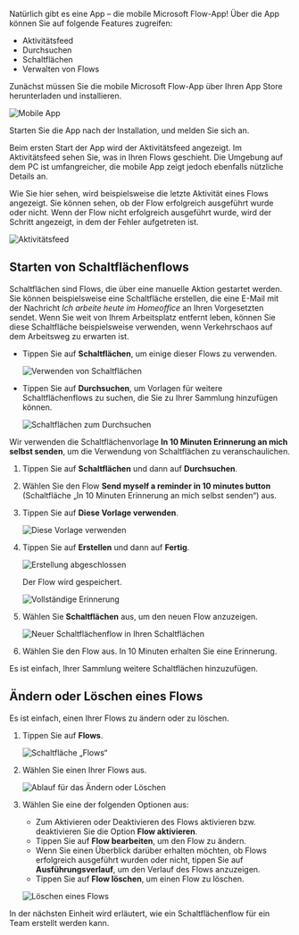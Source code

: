 Natürlich gibt es eine App – die mobile Microsoft Flow-App! Über die App können Sie auf folgende Features zugreifen:

- Aktivitätsfeed
- Durchsuchen
- Schaltflächen
- Verwalten von Flows

Zunächst müssen Sie die mobile Microsoft Flow-App über Ihren App Store herunterladen und installieren.

![Mobile App](../media/open-mobile-app.png)

Starten Sie die App nach der Installation, und melden Sie sich an.

Beim ersten Start der App wird der Aktivitätsfeed angezeigt. Im Aktivitätsfeed sehen Sie, was in Ihren Flows geschieht. Die Umgebung auf dem PC ist umfangreicher, die mobile App zeigt jedoch ebenfalls nützliche Details an.

Wie Sie hier sehen, wird beispielsweise die letzte Aktivität eines Flows angezeigt. Sie können sehen, ob der Flow erfolgreich ausgeführt wurde oder nicht. Wenn der Flow nicht erfolgreich ausgeführt wurde, wird der Schritt angezeigt, in dem der Fehler aufgetreten ist.

![Aktivitätsfeed](../media/see-all-activity.png)

## <a name="how-button-flows-are-started"></a>Starten von Schaltflächenflows
Schaltflächen sind Flows, die über eine manuelle Aktion gestartet werden. Sie können beispielsweise eine Schaltfläche erstellen, die eine E-Mail mit der Nachricht *Ich arbeite heute im Homeoffice* an Ihren Vorgesetzten sendet. Wenn Sie weit von Ihrem Arbeitsplatz entfernt leben, können Sie diese Schaltfläche beispielsweise verwenden, wenn Verkehrschaos auf dem Arbeitsweg zu erwarten ist.

- Tippen Sie auf **Schaltflächen**, um einige dieser Flows zu verwenden.

    ![Verwenden von Schaltflächen](../media/activity-details.png)

- Tippen Sie auf **Durchsuchen**, um Vorlagen für weitere Schaltflächenflows zu suchen, die Sie zu Ihrer Sammlung hinzufügen können.

    ![Schaltflächen zum Durchsuchen](../media/click-browse-button.png)

Wir verwenden die Schaltflächenvorlage **In 10 Minuten Erinnerung an mich selbst senden**, um die Verwendung von Schaltflächen zu veranschaulichen.

1. Tippen Sie auf **Schaltflächen** und dann auf **Durchsuchen**.
2. Wählen Sie den Flow **Send myself a reminder in 10 minutes button** (Schaltfläche „In 10 Minuten Erinnerung an mich selbst senden“) aus.
3. Tippen Sie auf **Diese Vorlage verwenden**.

    ![Diese Vorlage verwenden](../media/use-this-template.png)

4. Tippen Sie auf **Erstellen** und dann auf **Fertig**.

    ![Erstellung abgeschlossen](../media/create-complete.png)

    Der Flow wird gespeichert.

    ![Vollständige Erinnerung](../media/complete-reminder.png)

5. Wählen Sie **Schaltflächen** aus, um den neuen Flow anzuzeigen. 

    ![Neuer Schaltflächenflow in Ihren Schaltflächen](../media/button-send-reminder.png)

6. Wählen Sie den Flow aus. In 10 Minuten erhalten Sie eine Erinnerung.

Es ist einfach, Ihrer Sammlung weitere Schaltflächen hinzuzufügen.

## <a name="modify-or-delete-a-flow"></a>Ändern oder Löschen eines Flows
Es ist einfach, einen Ihrer Flows zu ändern oder zu löschen.

1. Tippen Sie auf **Flows**.

    ![Schaltfläche „Flows“](../media/click-flows-button.png)

2. Wählen Sie einen Ihrer Flows aus.

    ![Ablauf für das Ändern oder Löschen](../media/send-a-reminder.png)

3. Wählen Sie eine der folgenden Optionen aus:

    * Zum Aktivieren oder Deaktivieren des Flows aktivieren bzw. deaktivieren Sie die Option **Flow aktivieren**.
    * Tippen Sie auf **Flow bearbeiten**, um den Flow zu ändern. 
    * Wenn Sie einen Überblick darüber erhalten möchten, ob Flows erfolgreich ausgeführt wurden oder nicht, tippen Sie auf **Ausführungsverlauf**, um den Verlauf des Flows anzuzeigen.
    * Tippen Sie auf **Flow löschen**, um einen Flow zu löschen.

    ![Löschen eines Flows](../media/disable-delete.png)

In der nächsten Einheit wird erläutert, wie ein Schaltflächenflow für ein Team erstellt werden kann.
